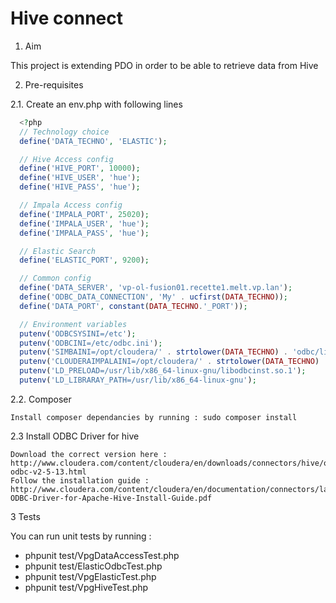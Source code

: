 # Hive connect


1. Aim

  This project is extending PDO in order to be able to retrieve data from Hive

2. Pre-requisites

2.1. Create an env.php with following lines
```PHP
  <?php
  // Technology choice
  define('DATA_TECHNO', 'ELASTIC');

  // Hive Access config
  define('HIVE_PORT', 10000);
  define('HIVE_USER', 'hue');
  define('HIVE_PASS', 'hue');

  // Impala Access config
  define('IMPALA_PORT', 25020);
  define('IMPALA_USER', 'hue');
  define('IMPALA_PASS', 'hue');

  // Elastic Search
  define('ELASTIC_PORT', 9200);

  // Common config
  define('DATA_SERVER', 'vp-ol-fusion01.recette1.melt.vp.lan');
  define('ODBC_DATA_CONNECTION', 'My' . ucfirst(DATA_TECHNO));
  define('DATA_PORT', constant(DATA_TECHNO.'_PORT'));

  // Environment variables
  putenv('ODBCSYSINI=/etc');
  putenv('ODBCINI=/etc/odbc.ini');
  putenv('SIMBAINI=/opt/cloudera/' . strtolower(DATA_TECHNO) . 'odbc/lib/64/cloudera.' . strtolower(DATA_TECHNO) . 'odbc.ini');
  putenv('CLOUDERAIMPALAINI=/opt/cloudera/' . strtolower(DATA_TECHNO) . 'odbc/lib/64/cloudera.' . strtolower(DATA_TECHNO) . 'odbc.ini');
  putenv('LD_PRELOAD=/usr/lib/x86_64-linux-gnu/libodbcinst.so.1');
  putenv('LD_LIBRARAY_PATH=/usr/lib/x86_64-linux-gnu');
```


2.2. Composer

    Install composer dependancies by running : sudo composer install

    
2.3 Install ODBC Driver for hive
    
    Download the correct version here : http://www.cloudera.com/content/cloudera/en/downloads/connectors/hive/odbc/hive-odbc-v2-5-13.html
    Follow the installation guide : http://www.cloudera.com/content/cloudera/en/documentation/connectors/latest/PDF/Cloudera-ODBC-Driver-for-Apache-Hive-Install-Guide.pdf

3 Tests

  You can run unit tests by running : 
  - phpunit test/VpgDataAccessTest.php
  - phpunit test/ElasticOdbcTest.php
  - phpunit test/VpgElasticTest.php
  - phpunit test/VpgHiveTest.php
